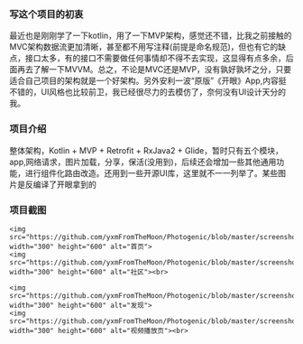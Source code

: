 ### 写这个项目的初衷
 最近也是刚刚学了一下kotlin，用了一下MVP架构，感觉还不错，比我之前接触的MVC架构数据流更加清晰，甚至都不用写注释(前提是命名规范)，但也有它的缺点，接口太多，有的接口不需要做任何事情却不得不去实现，这显得有点多余，后面再去了解一下MVVM。总之，不论是MVC还是MVP，没有孰好孰坏之分，只要适合自己项目的架构就是一个好架构。另外安利一波“原版”《开眼》App,内容挺不错的，UI风格也比较前卫，我已经很尽力的去模仿了，奈何没有UI设计天分的我。

### 项目介绍
 整体架构，Kotlin + MVP + Retrofit + RxJava2 + Glide，暂时只有五个模块，app,网络请求，图片加载，分享，保活(没用到)，后续还会增加一些其他通用功能，进行组件化路由改造。还用到一些开源UI库，这里就不一一列举了。某些图片是反编译了开眼拿到的
### 项目截图
    <img src="https://github.com/yxmFromTheMoon/Photogenic/blob/master/screenshot/1.png" width="300" height="600" alt="首页">
    <img src="https://github.com/yxmFromTheMoon/Photogenic/blob/master/screenshot/2.png" width="300" height="600" alt="社区"><br>

    <img src="https://github.com/yxmFromTheMoon/Photogenic/blob/master/screenshot/3.png" width="300" height="600" alt="发现">
    <img src="https://github.com/yxmFromTheMoon/Photogenic/blob/master/screenshot/4.png" width="300" height="600" alt="视频播放页"><br>